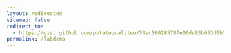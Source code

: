 ```yaml
---
layout: redirected
sitemap: false
redirect_to:
  - https://gist.github.com/potatoqualitee/53ac56028578fe06de93b653d3b51815
permalink: /labdemo
---
```

